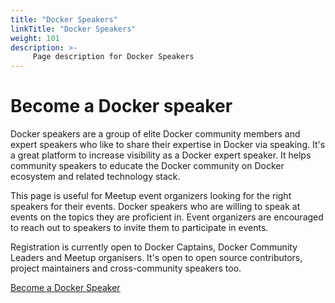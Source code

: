 ```yaml
---
title: "Docker Speakers"
linkTitle: "Docker Speakers"
weight: 101
description: >-
     Page description for Docker Speakers
---
```

# Become a Docker speaker

Docker speakers are a group of elite Docker community members and expert speakers who like to share their expertise in Docker via speaking.
It's a great platform to increase visibility as a Docker expert speaker. It helps community speakers to educate the Docker community on Docker ecosystem and related technology stack.

This page is useful for  Meetup event organizers looking for the right speakers for their events. Docker speakers  who are willing to speak at events on the topics
they are proficient in. Event organizers are encouraged to reach out to speakers to invite them to participate in events.

Registration is currently open to Docker Captains, Docker Community Leaders and Meetup organisers. It's open to open source contributors, project maintainers and cross-community speakers too.

<a href="https://forms.gle/gshVTwZ5r3ufXd3X9" class="btn btn-primary btn-success"><span class="align-middle">Become a Docker Speaker </span></a>
